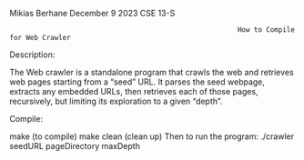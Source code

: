 Mikias Berhane
December 9 2023
CSE 13-S

                                                            How to Compile for Web Crawler

Description:

The Web crawler is a standalone program that crawls the web and retrieves web pages starting from a “seed” URL. It parses the seed webpage, extracts any embedded URLs, then retrieves each of those pages, recursively, but limiting its exploration to a given “depth”.

Compile:

make (to compile)
make clean (clean up)
Then to run the program: ./crawler seedURL pageDirectory maxDepth



